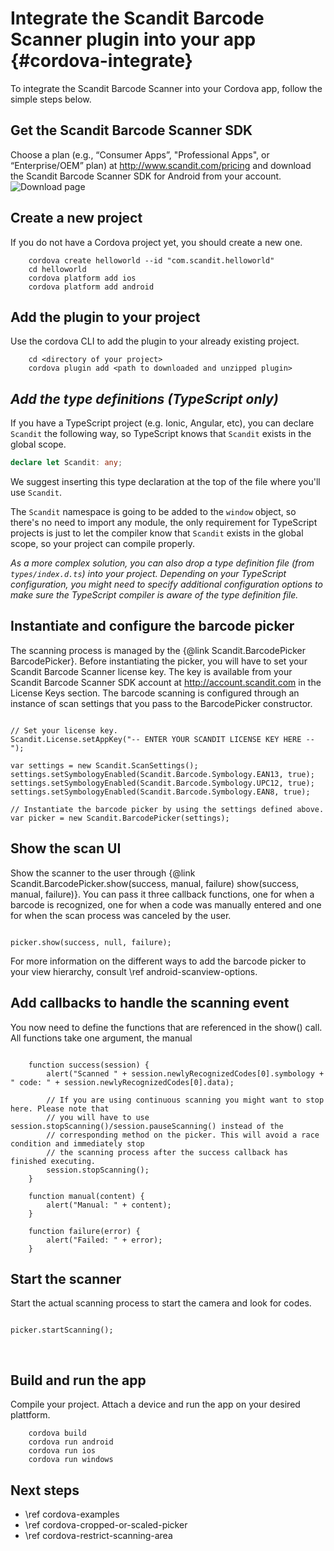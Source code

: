 Integrate the Scandit Barcode Scanner plugin into your app     {#cordova-integrate}
===================================

To integrate the Scandit Barcode Scanner into your Cordova app, follow the simple steps below.
 
## Get the Scandit Barcode Scanner SDK

Choose a plan (e.g., “Consumer Apps”, "Professional Apps", or “Enterprise/OEM” plan) at http://www.scandit.com/pricing and download the Scandit Barcode Scanner SDK for Android from your account.
<br/>
![Download page](img/cordova/DownloadPage.png)
<br/>


## Create a new project

If you do not have a Cordova project yet, you should create a new one.

~~~~~~~~~~~~~~~~~~~~~~~~~~~~~~~~~~~~{.java}
    cordova create helloworld --id "com.scandit.helloworld"
    cd helloworld
    cordova platform add ios
    cordova platform add android
~~~~~~~~~~~~~~~~~~~~~~~~~~~~~~~~~~~~


## Add the plugin to your project

Use the cordova CLI to add the plugin to your already existing project.

~~~~~~~~~~~~~~~~~~~~~~~~~~~~~~~~~~~~{.java}
    cd <directory of your project>
	cordova plugin add <path to downloaded and unzipped plugin>
~~~~~~~~~~~~~~~~~~~~~~~~~~~~~~~~~~~~


## _Add the type definitions (TypeScript only)_

If you have a TypeScript project (e.g. Ionic, Angular, etc), you can declare `Scandit` the following way, so TypeScript knows that `Scandit` exists in the global scope.

```typescript
declare let Scandit: any;
```

We suggest inserting this type declaration at the top of the file where you'll use `Scandit`.

The `Scandit` namespace is going to be added to the `window` object, so there's no need to import any module, the only requirement for TypeScript projects is just to let the compiler know that `Scandit` exists in the global scope, so your project can compile properly.

_As a more complex solution, you can also drop a type definition file (from `types/index.d.ts`) into your project. Depending on your TypeScript configuration, you might need to specify additional configuration options to make sure the TypeScript compiler is aware of the type definition file._

## Instantiate and configure the barcode picker

The scanning process is managed by the {@link Scandit.BarcodePicker BarcodePicker}. Before instantiating the picker, you will have to set your Scandit Barcode Scanner license key. The key is available from your Scandit Barcode Scanner SDK account at http://account.scandit.com in the License Keys section. The barcode scanning is configured through an instance of scan settings that you pass to the BarcodePicker constructor. 

~~~~~~~~~~~~~~~~{.java}

// Set your license key.
Scandit.License.setAppKey("-- ENTER YOUR SCANDIT LICENSE KEY HERE --");

var settings = new Scandit.ScanSettings();
settings.setSymbologyEnabled(Scandit.Barcode.Symbology.EAN13, true);
settings.setSymbologyEnabled(Scandit.Barcode.Symbology.UPC12, true);
settings.setSymbologyEnabled(Scandit.Barcode.Symbology.EAN8, true);

// Instantiate the barcode picker by using the settings defined above.
var picker = new Scandit.BarcodePicker(settings);

~~~~~~~~~~~~~~~~


## Show the scan UI

Show the scanner to the user through {@link Scandit.BarcodePicker.show(success, manual, failure) show(success, manual, failure)}. You can pass it three callback functions, one for when a barcode is recognized, one for when a code was manually entered and one for when the scan process was canceled by the user.

~~~~~~~~~~~~~~~~{.java}

picker.show(success, null, failure);

~~~~~~~~~~~~~~~~

For more information on the different ways to add the barcode picker to your view hierarchy, consult \ref android-scanview-options.


## Add callbacks to handle the scanning event 

You now need to define the functions that are referenced in the show() call. All functions take one argument, the manual 

~~~~~~~~~~~~~~~~{.java}

	function success(session) {
		alert("Scanned " + session.newlyRecognizedCodes[0].symbology + " code: " + session.newlyRecognizedCodes[0].data);
		
		// If you are using continuous scanning you might want to stop here. Please note that 
		// you will have to use session.stopScanning()/session.pauseScanning() instead of the 
		// corresponding method on the picker. This will avoid a race condition and immediately stop 
		// the scanning process after the success callback has finished executing.
		session.stopScanning();
	}
	
	function manual(content) {
		alert("Manual: " + content);
	}
	
	function failure(error) {
		alert("Failed: " + error);
	}

~~~~~~~~~~~~~~~~


## Start the scanner 

Start the actual scanning process to start the camera and look for codes.

~~~~~~~~~~~~~~~~{.java}

picker.startScanning();

~~~~~~~~~~~~~~~~

<br/>

## Build and run the app

Compile your project. Attach a device and run the app on your desired plattform.

~~~~~~~~~~~~~~~~~~~~~~~~~~~~~~~~~~~~{.java}
    cordova build
    cordova run android
    cordova run ios
    cordova run windows
~~~~~~~~~~~~~~~~~~~~~~~~~~~~~~~~~~~~

## Next steps

* \ref cordova-examples
* \ref cordova-cropped-or-scaled-picker
* \ref cordova-restrict-scanning-area
